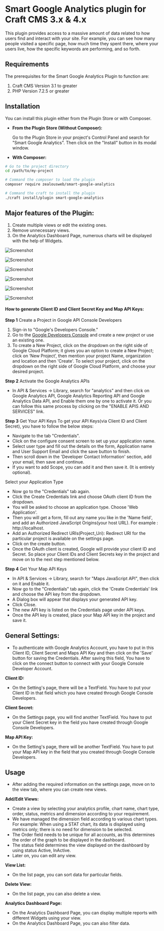 # Smart Google Analytics plugin for Craft CMS 3.x & 4.x

This plugin provides access to a massive amount of data related to how users find and interact with your site. For example, you can see how many people visited a specific page, how much time they spent there, where your users live, how the specific keywords are performing, and so forth.

## Requirements
The prerequisites for the Smart Google Analytics Plugin to function are: 

1. Craft CMS Version 3.1 to greater
2. PHP Version 7.2.5 or greater

## Installation
You can install this plugin either from the Plugin Store or with Composer.

- **From the Plugin Store (Without Composer):**

    Go to the Plugin Store in your project's Control Panel and search for "Smart Google Analytics". Then click on the "Install" button in its modal window.

- **With Composer:**

```bash
# Go to the project directory
cd /path/to/my-project

# Command the composer to load the plugin
composer require zealousweb/smart-google-analytics

# Command the craft to install the plugin
./craft install/plugin smart-google-analytics
```

## Major features of the Plugin:
1. Create multiple views or edit the existing ones.
2. Remove unnecessary views.
3. On the Analytics Dashboard Page, numerous charts will be displayed with the help of Widgets.

![Screenshot](resources/img/settings.png)


![Screenshot](resources/img/how-to-connect.png)


![Screenshot](resources/img/connect.png)


![Screenshot](resources/img/add-view.png)


![Screenshot](resources/img/list-view.png)


![Screenshot](resources/img/dashboard.png)


#### **How to generate Client ID and Client Secret Key and Map API Keys:** 

**Step 1**  Create a Project in Google API Console Developers
1. Sign-in to "Google's Developers Console."   
2. Go to the [Google Developers Console](https://console.developers.google.com) and create a new project or use an existing one.
3. To create a New Project, click on the dropdown on the right side of Google Cloud Platform; it gives you an option to create a New Project; click on ‘New Project’, then mention your project Name, organization and location and then 'Create'.
To select your project, click on the dropdown on the right side of Google Cloud Platform, and choose your desired project.

**Step 2** Activate the Google Analytics APIs
- In API & Services → Library, search for "analytics" and then click on Google Analytics API, Google Analytics Reporting API and Google Analytics Data API, and Enable them one by one to activate it. Or you can follow this same process by clicking on the "ENABLE APIS AND SERVICES" link.

**Step 3** Get Your API Keys
To get your API Keys(via Client ID and Client Secret), you have to follow the below steps:
- Navigate to the tab "Credentials".
- Click on the configure consent screen to set up your application name.
- Select user type and fill out the details on the form, Application name and User Support Email and click the save button to finish.
- Then scroll down in the 'Developer Contact Information' section, add your email, then save and continue.
- If you want to add Scope, you can add it and then save it. (It is entirely optional).

Select your Application Type
- Now go to the "Credentials" tab again. 
- Click the Create Credentials link and choose OAuth client ID from the dropdown.
- You will be asked to choose an application type. Choose 'Web Application'.
- Then you will get a form, fill out any name you like in the 'Name field', and add an Authorized JavaScript Origins(your host URL). 
  For example : http://localhost.
- Add an Authorized Redirect URIs(Project_Uri):
  Redirect URI for the particular project is available on the settings page.
- Click on the create button.
- Once the OAuth client is created, Google will provide your client ID and Secret. So place your Client IDs and Client Secrets key in the project and move on to the next step mentioned below.

**Step 4** Get Your Map API Keys
- In API & Services → Library, search for "Maps JavaScript API", then click on it and Enable it.
- Now go to the "Credentials" tab again, click the 'Create Credentials' link and choose the API key from the dropdown.
- A Dialog box will appear that displays your generated API key.
- Click Close.
- The new API key is listed on the Credentials page under API keys.
- Once the API key is created, place your Map API key in the project and save it.

## General Settings:
- To authenticate with Google Analytics Account, you have to put in this Client ID, Client Secret and Maps API Key and then click on the 'Save' button for saving the Credentials. After saving this field, You have to click on the connect button to connect with your Google Console Developer Account.

**Client ID:**
- On the Setting's page, there will be a TextField. You have to put your Client ID in that field which you have created through Google Console Developers.

**Client Secret:**
- On the Settings page, you will find another TextField. You have to put your Client Secret key in the field you have created through Google Console Developers.

**Map API Key:**
- On the Setting's page, there will be another TextField. You have to put your Map API key in the field that you created through Google Console Developers. 

## Usage
- After adding the required information on the settings page, move on to the view tab, where you can create new views.

**Add/Edit Views:**
- Create a view by selecting your analytics profile, chart name, chart type, order, status, metrics and dimension according to your requirement.
- We have managed the dimension field according to various chart types.
  For example: When using a STAT chart, its data is displayed using metrics only; there is no need for dimension to be selected.
- The Order field needs to be unique for all accounts, as this determines the order of the graph to be displayed in the dashboard.
- The status field determines the view displayed on the dashboard by using status Active, InActive.
- Later on, you can edit any view.

**View List:**
- On the list page, you can sort data for particular fields.

**Delete View:**
- On the list page, you can also delete a view.

**Analytics Dashboard Page:**
- On the Analytics Dashboard Page, you can display multiple reports with different Widgets using your view.
- On the Analytics Dashboard Page, you can also filter data.








